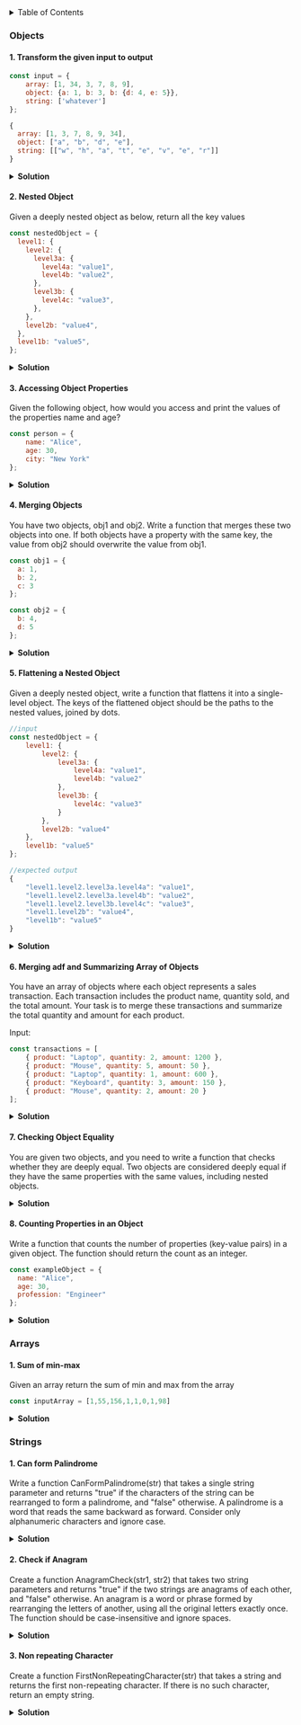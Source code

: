 <details><summary>Table of Contents</summary>

 <h2>Table of Contents </h2>

- [Objects](#objects)
  - [1. Transform the given input to output](#1-transform-the-given-input-to-output)
  - [2. Nested Object](#2-nested-object)
  - [3. Accessing Object Properties](#3-accessing-object-properties)
  - [4. Merging Objects](#4-merging-objects)
  - [5. Flattening a Nested Object](#5-flattening-a-nested-object)
  - [6. Merging adf and Summarizing Array of Objects](#6-merging-adf-and-summarizing-array-of-objects)
  - [7. Checking Object Equality](#7-checking-object-equality)
  - [8. Counting Properties in an Object](#8-counting-properties-in-an-object)
- [Arrays](#arrays)
  - [1. Sum of min-max](#1-sum-of-min-max)
- [Strings](#strings)
  - [1. Can form Palindrome](#1-can-form-palindrome)
  - [2. Check if Anagram](#2-check-if-anagram)
  - [3. Non repeating Character](#3-non-repeating-character)
</details>

###  Objects
#### 1. Transform the given input to output

```js
const input = {
    array: [1, 34, 3, 7, 8, 9],
    object: {a: 1, b: 3, b: {d: 4, e: 5}},
    string: ['whatever']
};
```

```js
{
  array: [1, 3, 7, 8, 9, 34],
  object: ["a", "b", "d", "e"],
  string: [["w", "h", "a", "t", "e", "v", "e", "r"]]
}
```


<details><summary><b>Solution</b></summary>
<p>

```js
function transformInput(input) {
  const sortedArray = input.array.sort((a, b) => b - a);

  const extractKeys = (obj) => {
    const keys = [];
    for (const key in obj) {
      keys.push(key);
      if (typeof obj[key] === "object" && !Array.isArray(obj[key])) {
        keys.push(...extractKeys(obj[key]));
      }
    }
    return keys;
  };

  const objectKeys = extractKeys(input.object);

  const stringArray = input.string.map((str) => str.split(""));
  return {
    array: sortedArray,
    object: objectKeys,
    string : stringArray
  };
}
console.log(transformInput(input));
```

</p>
</details>

#### 2. Nested Object
 Given a deeply nested object as below, return all the key values 

``` js
const nestedObject = {
  level1: {
    level2: {
      level3a: {
        level4a: "value1",
        level4b: "value2",
      },
      level3b: {
        level4c: "value3",
      },
    },
    level2b: "value4",
  },
  level1b: "value5",
};
```

<details><summary><b>Solution</b></summary>

```js

const extractKeys = (obj) => {
  const keys = [];
  for (const key in obj) {
    keys.push(key);
    if (typeof obj[key] === "object") {
      keys.push(...extractKeys(obj[key]));
    }
  }
  return keys;
};

console.log(extractKeys(nestedObject));

\\output : [  'level1',  'level2',  'level3a', 'level4a',  'level4b', 'level3b',  'level4c', 'level2b',  'level1b']

```

</details>



#### 3. Accessing Object Properties
Given the following object, how would you access and print the values of the properties name and age?

```js
const person = {
    name: "Alice",
    age: 30,
    city: "New York"
};
```

<details><summary><b>Solution</b></summary>

```js

const AccessValues = (obj) => {
  const result = [];
  for (const key in obj) {
    if (key === "name" || key === "age") {
      result.push(obj[key]);
    }
  }
  return result
};

console.log(AccessValues(person)); //['Alice' ,30]

```

</details>


#### 4. Merging Objects
You have two objects, obj1 and obj2. Write a function that merges these two objects into one. If both objects have a property with the same key, the value from obj2 should overwrite the value from obj1.

``` js
const obj1 = {
  a: 1,
  b: 2,
  c: 3
};

const obj2 = {
  b: 4,
  d: 5
};
```

<details><summary><b>Solution</b></summary>

```js
const ObjectMerger = (obj1, obj2) => {
  return {
    ...obj1,
    ...obj2
  }
}
console.log(ObjectMerger(obj1,obj2)) //{ a: 1, b: 4, c: 3, d: 5 }

```
</details>


#### 5. Flattening a Nested Object
Given a deeply nested object, write a function that flattens it into a single-level object. The keys of the flattened object should be the paths to the nested values, joined by dots.

```js
//input
const nestedObject = {
    level1: {
        level2: {
            level3a: {
                level4a: "value1",
                level4b: "value2"
            },
            level3b: {
                level4c: "value3"
            }
        },
        level2b: "value4"
    },
    level1b: "value5"
};
```

```js
//expected output
{
    "level1.level2.level3a.level4a": "value1",
    "level1.level2.level3a.level4b": "value2",
    "level1.level2.level3b.level4c": "value3",
    "level1.level2b": "value4",
    "level1b": "value5"
}

```
<details><summary><b>Solution</b></summary>

```js
const FlattenObject = (obj, parentKey = "", result = {}) => {
  for (const key in obj) {
    if (obj.hasOwnProperty(key)) {
      const value = obj[key];
      const newKey = parentKey ? `${parentKey}.${key}` : key
      if (typeof value  === "object"  ) {
        FlattenObject(value, newKey,result)
      }
      else{
        result[newKey] = value
      }
    }
  }
  return result;
};
console.log(FlattenObject(nestedObject));

```
</details>

#### 6. Merging adf and Summarizing Array of Objects

You have an array of objects where each object represents a sales transaction. Each transaction includes the product name, quantity sold, and the total amount. Your task is to merge these transactions and summarize the total quantity and amount for each product.

Input:
```js
const transactions = [
    { product: "Laptop", quantity: 2, amount: 1200 },
    { product: "Mouse", quantity: 5, amount: 50 },
    { product: "Laptop", quantity: 1, amount: 600 },
    { product: "Keyboard", quantity: 3, amount: 150 },
    { product: "Mouse", quantity: 2, amount: 20 }
];
```

<details><summary><b>Solution</b></summary>

```js
const Summarize = (arr) => {
  const result = [];
  arr.forEach((element) => {
    const { product, quantity, amount } = element;

    if (!result[product]) {
      result[product] = { totalAmount: 0, totalQuantity: 0 };
    }

    result[product].totalAmount += amount
    result[product].totalQuantity += quantity
  });

  return result;
  };

console.log(Summarize(transactions))
/*
      [
        Laptop: { totalAmount: 1800, totalQuantity: 3 },
        Mouse: { totalAmount: 70, totalQuantity: 7 },
        Keyboard: { totalAmount: 150, totalQuantity: 3 }
      ]
*/
```
</details>

#### 7. Checking Object Equality

You are given two objects, and you need to write a function that checks whether they are deeply equal. Two objects are considered deeply equal if they have the same properties with the same values, including nested objects.


<details><summary><b>Solution</b></summary>

``` js
const person1 = {
  name: "Alice",
  age: 30,
  address: {
    city: "Wonderland",
    postalCode: "12345",
  },
};

const person2 = {
  name: "Alice",
  age: 30,
  address: {
    city: "Wonderland",
    postalCode: "12345",
  },
};

const DeeplyEqual = (obj1, obj2) => {
  if (obj1 === obj2) return true;
  if (
    typeof obj1 !== "object" ||
    typeof obj2 !== "object" ||
    obj1 === null ||
    obj2 === null
  ) {
    return false;
  }
  const keys1 = Object.keys(obj1);
  const keys2 = Object.keys(obj2);

  if (keys1.length !== keys2.length) return false;

  for (const key of keys1) {
    if (!keys2.includes(key)) return false;
    if (!DeeplyEqual(obj1[key], obj2[key])) return false;
  }
  return true;
};

console.log(DeeplyEqual(person1, person2));

```
</details>

#### 8. Counting Properties in an Object
Write a function that counts the number of properties (key-value pairs) in a given object. The function should return the count as an integer.

```js
const exampleObject = {
  name: "Alice",
  age: 30,
  profession: "Engineer"
};
```

<details><summary><b>Solution</b></summary>

```js
const countProperties = (obj) => {
  return Object.keys(obj).length;
};

console.log(countProperties(exampleObject)) //3
```

</details>

###  Arrays
#### 1. Sum of min-max 
 Given an array return the sum of min and max from the array

``` js
const inputArray = [1,55,156,1,1,0,1,98]

```

<details><summary><b>Solution</b></summary>

```js

const SumofMinMax = (input) => {
  if(input.length === 0){
   return null
  }
  const min = Math.min(...input)
  const max = Math.max(...input)

  return min+max
}

console.log(SumofMinMax([])); \\null
console.log(SumofMinMax(inputArray)); \\156

```
</details>

### Strings
#### 1. Can form Palindrome 
Write a function CanFormPalindrome(str) that takes a single string parameter and returns "true" if the characters of the string can be rearranged to form a palindrome, and "false" otherwise. A palindrome is a word that reads the same backward as forward. Consider only alphanumeric characters and ignore case.

<details><summary><b>Solution</b></summary>

``` js
function CanFormPalindrome(str) {
  const charactersCount = {};
  for (let char of str) {
    char = char.toLowerCase()
    charactersCount[char] = (charactersCount[char] || 0) + 1;
  }

  let oddCount = 0;
  for (let char in charactersCount) {
    if (charactersCount[char] % 2 !== 0) oddCount++;
  }
  return oddCount <= 1;
}

console.log(CanFormPalindrome("Namaste")); //false
console.log(CanFormPalindrome("Madam")); //true

```

</details>

#### 2. Check if Anagram
Create a function AnagramCheck(str1, str2) that takes two string parameters and returns "true" if the two strings are anagrams of each other, and "false" otherwise. An anagram is a word or phrase formed by rearranging the letters of another, using all the original letters exactly once. The function should be case-insensitive and ignore spaces.

<details><summary><b>Solution</b></summary>

``` js
function isAnagram(str_one, str_two) {
  const sortedStrOne = str_one.toLowerCase().split("").sort().join('')
  const sortedStrTwo = str_two.toLowerCase().split("").sort().join('')

  return sortedStrOne === sortedStrTwo;
}

console.log(isAnagram("Namaste", "World")); //false
console.log(isAnagram("Hero", "Oreh")); //true
```

</details>

#### 3. Non repeating Character
Create a function FirstNonRepeatingCharacter(str) that takes a string and returns the first non-repeating character. If there is no such character, return an empty string.

<details><summary><b>Solution</b></summary>

``` js
function FirstNonRepeatingChar(str) {
  const charCount = {};
  for (let char of str) {
    char = char.toLowerCase();
    charCount[char] = (charCount[char] || 0) + 1;
  }
  for( let char of str){
    if(charCount[char] === 1) return char
  }
  return ""
}
console.log(FirstNonRepeatingChar('swiss')) //w
console.log(FirstNonRepeatingChar('ababababax')) //x
console.log(FirstNonRepeatingChar('yolloy')) //""
```

</details>
